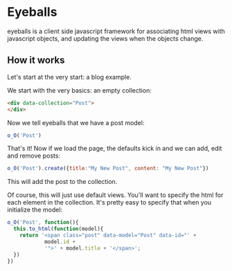 # Eyeballs #

eyeballs is a client side javascript framework for associating html views with javascript objects, and updating the views when the objects change.

## How it works ##

Let's start at the very start: a blog example.

We start with the very basics: an empty collection:

```html
<div data-collection="Post">
</div>
```

Now we tell eyeballs that we have a post model:

```javascript
o_O('Post')
```

That's it! Now if we load the page, the defaults kick in and we can add, edit and remove posts:

```javascript
o_O('Post').create({title:"My New Post", content: "My New Post"})
```

This will add the post to the collection.

Of course, this will just use default views. You'll want to specify the html for each element in the collection. It's pretty easy to specify that when you initialize the model:

```javascript
o_O('Post', function(){
  this.to_html(function(model){
    return '<span class="post" data-model="Post" data-id="' +
            model.id +
            '">' + model.title + '</span>';
  })
})
```
